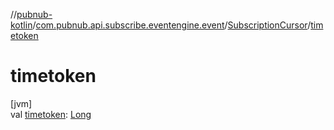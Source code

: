 //[pubnub-kotlin](../../../index.md)/[com.pubnub.api.subscribe.eventengine.event](../index.md)/[SubscriptionCursor](index.md)/[timetoken](timetoken.md)

# timetoken

[jvm]\
val [timetoken](timetoken.md): [Long](https://kotlinlang.org/api/latest/jvm/stdlib/kotlin/-long/index.html)
